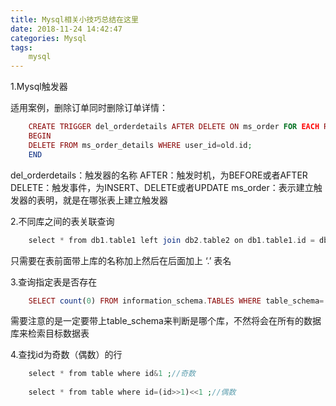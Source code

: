 ```yaml
---
title: Mysql相关小技巧总结在这里
date: 2018-11-24 14:42:47
categories: Mysql
tags:
	mysql
---
```

1.Mysql触发器

适用案例，删除订单同时删除订单详情：
<!--more-->
```php
    CREATE TRIGGER del_orderdetails AFTER DELETE ON ms_order FOR EACH ROW
    BEGIN
    DELETE FROM ms_order_details WHERE user_id=old.id;
    END
```
del_orderdetails：触发器的名称 AFTER：触发时机，为BEFORE或者AFTER DELETE：触发事件，为INSERT、DELETE或者UPDATE ms_order：表示建立触发器的表明，就是在哪张表上建立触发器


2.不同库之间的表关联查询
```php
    select * from db1.table1 left join db2.table2 on db1.table1.id = db2.table2.id
```
只需要在表前面带上库的名称加上然后在后面加上 ‘.’ 表名


3.查询指定表是否存在
```php
    SELECT count(0) FROM information_schema.TABLES WHERE table_schema='gzjs' and table_name='user';
```
需要注意的是一定要带上table_schema来判断是哪个库，不然将会在所有的数据库来检索目标数据表


4.查找id为奇数（偶数）的行
```php
    select * from table where id&1 ;//奇数
    
    select * from table where id=(id>>1)<<1 ;//偶数
```